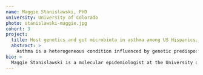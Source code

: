 ```yaml
---
name: Maggie Stanislawski, PhD
university: University of Colorado
photo: stanislawski-maggie.jpg
cohort: 3
project:
  title: Host genetics and gut microbiota in asthma among US Hispanics/Latinos
  abstract: >
    Asthma is a heterogeneous condition influenced by genetic predisposition and environmental stimuli. Recent evidence has implicated the gut microbiota (GM) in the etiology of asthma. This project will capitalize on GM and whole genome sequencing (WGS) data from the TOPMed HCHS/SOL cohort of Hispanics/Latinos to investigate how GM characteristics relate to asthma and to a polygenic risk score (PRS) for asthma, while evaluating and accounting for the impacts of obesity and demographic/environmental factors. This project will be the largest study to date of GM characteristics and asthma, and the first such study to examine both GM and genetics among Hispanics/Latinos. This work has the potential to inform GM-based prevention therapies and methods to reduce asthma-triggering immune responses and improvements in asthma subtyping.
bio: >
  Maggie Stanislawski is a molecular epidemiologist at the University of Colorado School of Medicine, and her work aims to understand the role of the gut microbiome and related molecular profiles in health and disease, specifically obesity, cardiometabolic disease and inflammatory conditions. Before completing her PhD in Epidemiology with the Colorado School of Public Health, Dr. Stanislawski worked as a statistician with the Veterans Administration doing Cardiovascular Health Outcomes Research. She completed her bachelor’s degree in Mathematics at Pomona College and a master’s degree in Statistics at Colorado State University.
---
```

